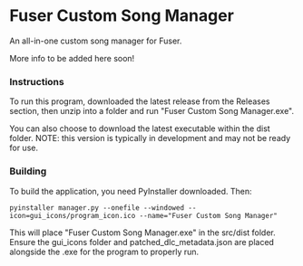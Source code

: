 # Fuser Custom Song Manager
An all-in-one custom song manager for Fuser.
 
More info to be added here soon!

### Instructions
To run this program, downloaded the latest release from the Releases section, then unzip into a folder and run "Fuser Custom Song Manager.exe".

You can also choose to download the latest executable within the dist folder. NOTE: this version is typically in development and may not be ready for use.

### Building
To build the application, you need PyInstaller downloaded. Then:

```shell
pyinstaller manager.py --onefile --windowed --icon=gui_icons/program_icon.ico --name="Fuser Custom Song Manager"
```

This will place "Fuser Custom Song Manager.exe" in the src/dist folder. Ensure the gui_icons folder and patched_dlc_metadata.json are placed alongside the .exe for the program to properly run.

